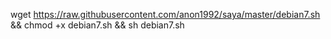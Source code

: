 wget https://raw.githubusercontent.com/anon1992/saya/master/debian7.sh && chmod +x debian7.sh && sh debian7.sh

